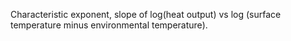 Characteristic exponent, slope of log(heat output) vs log (surface temperature minus environmental temperature).